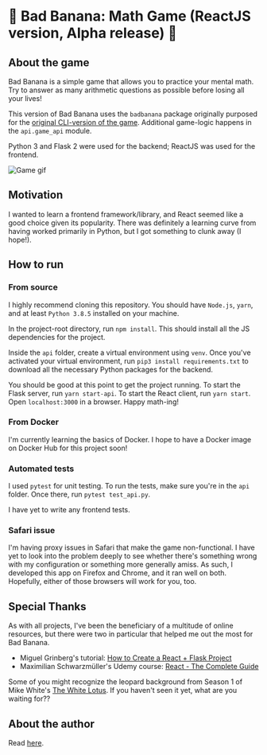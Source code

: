 # 🍌 Bad Banana: Math Game (ReactJS version, Alpha release) 🙈

## About the game

Bad Banana is a simple game that allows you to practice your mental math. Try to answer as many arithmetic questions as possible before losing all your lives!

This version of Bad Banana uses the `badbanana` package originally purposed for the
[original CLI-version of the game](https://github.com/dunnesquared/badbanana). Additional game-logic happens in the `api.game_api` module.

Python 3 and Flask 2 were used for the backend; ReactJS was used for the frontend.

![Game gif](https://media.giphy.com/media/z6hrMCGheUQfU36DiF/giphy.gif)

## Motivation

I wanted to learn a frontend framework/library, and React seemed like a good choice given its popularity. There was definitely a learning curve from having worked primarily in Python, but I got something to clunk away (I hope!).

## How to run

### From source
I highly recommend cloning this repository. You should have `Node.js`, `yarn`, and at least `Python 3.8.5` installed on your machine.

In the project-root directory, run `npm install`. This should install 
all the JS dependencies for the project. 

Inside the `api` folder, create a virtual environment using `venv`. Once you've activated your virtual environment, run `pip3 install requirements.txt` to download all the necessary Python packages for the backend.

You should be good at this point to get the project running. To start the Flask server, 
run `yarn start-api`. To start the React client, run `yarn start`. Open `localhost:3000` in a browser. Happy math-ing!

### From Docker
I'm currently learning the basics of Docker. I hope to have a Docker image on Docker Hub for this project soon!

### Automated tests
I used `pytest` for unit testing. To run the tests, make sure you're in the `api` folder. Once there, run `pytest test_api.py`.

I have yet to write any frontend tests. 

### Safari issue
I'm having proxy issues in Safari that make the game non-functional. I have yet to look into the problem deeply to see whether there's something wrong with my configuration or something more generally amiss. As such, I developed this app on Firefox and Chrome, and it ran well on both. Hopefully, either of those browsers will work for you, too. 

## Special Thanks
As with all projects, I've been the beneficiary of a multitude of online resources, but there were two in particular that helped me out the most for Bad Banana. 
- Miguel Grinberg's tutorial: [How to Create a React + Flask Project](https://blog.miguelgrinberg.com/post/how-to-create-a-react--flask-project)
- Maximilian Schwarzmüller's Udemy course: [React - The Complete Guide](https://www.udemy.com/course/react-the-complete-guide-incl-redux/?src=sac&kw=React+-+The+Comple)

Some of you might recognize the leopard background from Season 1 of Mike White's [The White Lotus](https://www.hbo.com/the-white-lotus). If you haven't seen it yet, what are you waiting for??

## About the author
Read [here](https://dunnesquared.github.io).